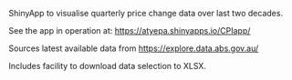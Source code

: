 ShinyApp to visualise quarterly price change data over last two decades.

See the app in operation at: https://atyepa.shinyapps.io/CPIapp/

Sources latest available data from https://explore.data.abs.gov.au/

Includes facility to download data selection to XLSX.
